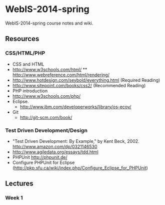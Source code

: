 # WebIS-2014-spring #

WebIS-2014-spring course notes and wiki.

## Resources ##

### CSS/HTML/PHP ###
* CSS and HTML
 * http://www.w3schools.com/html/
** http://www.webreference.com/html/rendering/
 * http://www.hotdesign.com/seybold/everything.html (Required Reading)
 * http://www.sitepoint.com/books/css2/ (Recommended Reading)
* PHP introduction
 * http://www.w3schools.com/php/
* Eclipse.
  * http://www.ibm.com/developerworks/library/os-ecov/   
* Git
  * http://git-scm.com/book/

### Test Driven Development/Design ###
* "Test Driven Development: By Example," by Kent Beck, 2002. http://www.amazon.com/dp/0321146530
* http://www.agiledata.org/essays/tdd.html
* PHPUnit http://phpunit.de/
* Configure PHPUnit for Eclipse (http://pkp.sfu.ca/wiki/index.php/Configure_Eclipse_for_PHPUnit)

## Lectures ##

### Week 1
